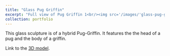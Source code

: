```yaml
---
title: "Glass Pug Griffin"
excerpt: "Full view of Pug Griffin 1<br/><img src='/images/'glass-pug-griffin-v003.JPG'>"
collection: portfolio
---
```


This glass sculpture is of a hybrid Pug-Griffin. It features the the head of a pug and the body of a griffin. 

Link to the [3D model](https://www.printables.com/model/48239-pug-griffin).
